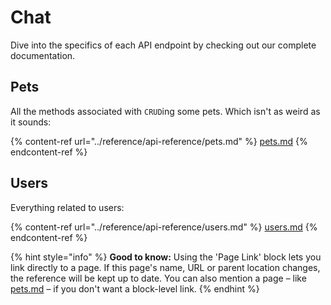 # Chat

Dive into the specifics of each API endpoint by checking out our complete documentation.

## Pets

All the methods associated with `CRUD`ing some pets. Which isn't as weird as it sounds:

{% content-ref url="../reference/api-reference/pets.md" %}
[pets.md](../reference/api-reference/pets.md)
{% endcontent-ref %}

## Users

Everything related to users:

{% content-ref url="../reference/api-reference/users.md" %}
[users.md](../reference/api-reference/users.md)
{% endcontent-ref %}

{% hint style="info" %}
**Good to know:** Using the 'Page Link' block lets you link directly to a page. If this page's name, URL or parent location changes, the reference will be kept up to date. You can also mention a page – like [pets.md](../reference/api-reference/pets.md "mention") – if you don't want a block-level link.
{% endhint %}
